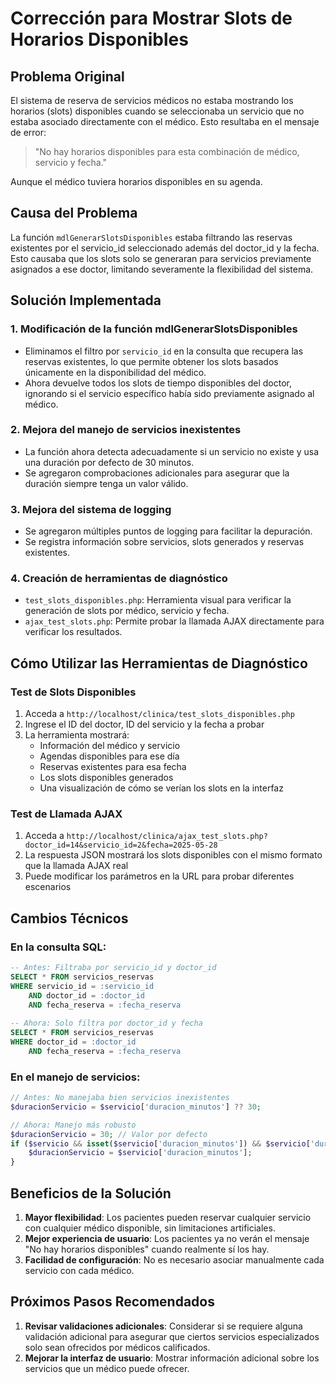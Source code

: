 # Corrección para Mostrar Slots de Horarios Disponibles

## Problema Original
El sistema de reserva de servicios médicos no estaba mostrando los horarios (slots) disponibles cuando se seleccionaba un servicio que no estaba asociado directamente con el médico. Esto resultaba en el mensaje de error:

> "No hay horarios disponibles para esta combinación de médico, servicio y fecha."

Aunque el médico tuviera horarios disponibles en su agenda.

## Causa del Problema
La función `mdlGenerarSlotsDisponibles` estaba filtrando las reservas existentes por el servicio_id seleccionado además del doctor_id y la fecha. Esto causaba que los slots solo se generaran para servicios previamente asignados a ese doctor, limitando severamente la flexibilidad del sistema.

## Solución Implementada

### 1. Modificación de la función mdlGenerarSlotsDisponibles
- Eliminamos el filtro por `servicio_id` en la consulta que recupera las reservas existentes, lo que permite obtener los slots basados únicamente en la disponibilidad del médico.
- Ahora devuelve todos los slots de tiempo disponibles del doctor, ignorando si el servicio específico había sido previamente asignado al médico.

### 2. Mejora del manejo de servicios inexistentes
- La función ahora detecta adecuadamente si un servicio no existe y usa una duración por defecto de 30 minutos.
- Se agregaron comprobaciones adicionales para asegurar que la duración siempre tenga un valor válido.

### 3. Mejora del sistema de logging
- Se agregaron múltiples puntos de logging para facilitar la depuración.
- Se registra información sobre servicios, slots generados y reservas existentes.

### 4. Creación de herramientas de diagnóstico
- `test_slots_disponibles.php`: Herramienta visual para verificar la generación de slots por médico, servicio y fecha.
- `ajax_test_slots.php`: Permite probar la llamada AJAX directamente para verificar los resultados.

## Cómo Utilizar las Herramientas de Diagnóstico

### Test de Slots Disponibles
1. Acceda a `http://localhost/clinica/test_slots_disponibles.php`
2. Ingrese el ID del doctor, ID del servicio y la fecha a probar
3. La herramienta mostrará:
   - Información del médico y servicio
   - Agendas disponibles para ese día
   - Reservas existentes para esa fecha
   - Los slots disponibles generados
   - Una visualización de cómo se verían los slots en la interfaz

### Test de Llamada AJAX
1. Acceda a `http://localhost/clinica/ajax_test_slots.php?doctor_id=14&servicio_id=2&fecha=2025-05-28`
2. La respuesta JSON mostrará los slots disponibles con el mismo formato que la llamada AJAX real
3. Puede modificar los parámetros en la URL para probar diferentes escenarios

## Cambios Técnicos

### En la consulta SQL:
```sql
-- Antes: Filtraba por servicio_id y doctor_id
SELECT * FROM servicios_reservas
WHERE servicio_id = :servicio_id
    AND doctor_id = :doctor_id
    AND fecha_reserva = :fecha_reserva
    
-- Ahora: Solo filtra por doctor_id y fecha
SELECT * FROM servicios_reservas
WHERE doctor_id = :doctor_id
    AND fecha_reserva = :fecha_reserva
```

### En el manejo de servicios:
```php
// Antes: No manejaba bien servicios inexistentes
$duracionServicio = $servicio['duracion_minutos'] ?? 30;

// Ahora: Manejo más robusto
$duracionServicio = 30; // Valor por defecto
if ($servicio && isset($servicio['duracion_minutos']) && $servicio['duracion_minutos'] > 0) {
    $duracionServicio = $servicio['duracion_minutos'];
}
```

## Beneficios de la Solución
1. **Mayor flexibilidad**: Los pacientes pueden reservar cualquier servicio con cualquier médico disponible, sin limitaciones artificiales.
2. **Mejor experiencia de usuario**: Los pacientes ya no verán el mensaje "No hay horarios disponibles" cuando realmente sí los hay.
3. **Facilidad de configuración**: No es necesario asociar manualmente cada servicio con cada médico.

## Próximos Pasos Recomendados
1. **Revisar validaciones adicionales**: Considerar si se requiere alguna validación adicional para asegurar que ciertos servicios especializados solo sean ofrecidos por médicos calificados.
2. **Mejorar la interfaz de usuario**: Mostrar información adicional sobre los servicios que un médico puede ofrecer.
